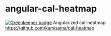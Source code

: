 # angular-cal-heatmap

[![Greenkeeper badge](https://badges.greenkeeper.io/hfreire/angular-cal-heatmap.svg)](https://greenkeeper.io/)
Angularized cal-heatmap https://github.com/kamisama/cal-heatmap
